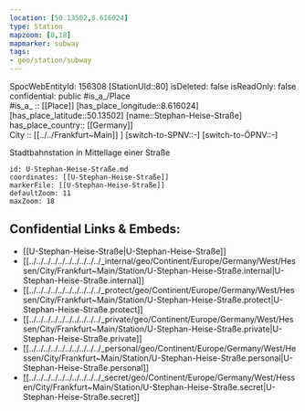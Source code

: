 ```yaml
---
location: [50.13502,8.616024] 
type: Station 
mapzoom: [8,18] 
mapmarker: subway 
tags:
- geo/station/subway
---
```

SpocWebEntityId: 156308
[StationUId::80] 
isDeleted: false
isReadOnly: false
confidential: public
#is_a_/Place  
#is_a_ :: [[Place]] 
[has_place_longitude::8.616024] 
[has_place_latitude::50.13502] 
[name::Stephan-Heise-Straße] 
has_place_country:: [[Germany]]  
City :: [[../../Frankfurt~Main]] ] 
[switch-to-SPNV::-] 
[switch-to-ÖPNV::-] 

Stadtbahnstation in Mittellage einer Straße

```leaflet
id: U-Stephan-Heise-Straße.md
coordinates: [[U-Stephan-Heise-Straße]] 
markerFile: [[U-Stephan-Heise-Straße]] 
defaultZoom: 11 
maxZoom: 18
```


## Confidential Links & Embeds: 
- [[U-Stephan-Heise-Straße|U-Stephan-Heise-Straße]] 
- [[../../../../../../../../../../_internal/geo/Continent/Europe/Germany/West/Hessen/City/Frankfurt~Main/Station/U-Stephan-Heise-Straße.internal|U-Stephan-Heise-Straße.internal]] 
- [[../../../../../../../../../../_protect/geo/Continent/Europe/Germany/West/Hessen/City/Frankfurt~Main/Station/U-Stephan-Heise-Straße.protect|U-Stephan-Heise-Straße.protect]] 
- [[../../../../../../../../../../_private/geo/Continent/Europe/Germany/West/Hessen/City/Frankfurt~Main/Station/U-Stephan-Heise-Straße.private|U-Stephan-Heise-Straße.private]] 
- [[../../../../../../../../../../_personal/geo/Continent/Europe/Germany/West/Hessen/City/Frankfurt~Main/Station/U-Stephan-Heise-Straße.personal|U-Stephan-Heise-Straße.personal]] 
- [[../../../../../../../../../../_secret/geo/Continent/Europe/Germany/West/Hessen/City/Frankfurt~Main/Station/U-Stephan-Heise-Straße.secret|U-Stephan-Heise-Straße.secret]] 
